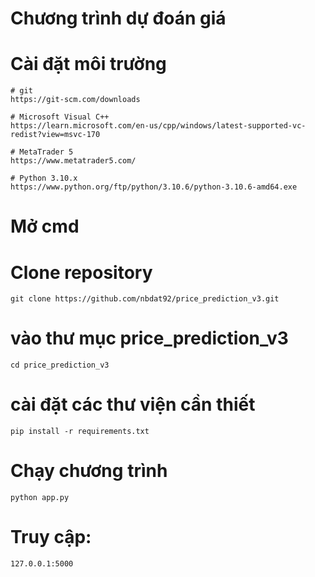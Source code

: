 # Chương trình dự đoán giá 

# Cài đặt môi trường
    # git
    https://git-scm.com/downloads

    # Microsoft Visual C++
    https://learn.microsoft.com/en-us/cpp/windows/latest-supported-vc-redist?view=msvc-170

    # MetaTrader 5
    https://www.metatrader5.com/

    # Python 3.10.x
    https://www.python.org/ftp/python/3.10.6/python-3.10.6-amd64.exe
    

# Mở cmd
# Clone repository
    git clone https://github.com/nbdat92/price_prediction_v3.git

# vào thư mục price_prediction_v3
    cd price_prediction_v3

# cài đặt các thư viện cần thiết
    pip install -r requirements.txt

# Chạy chương trình
    python app.py

# Truy cập: 
    127.0.0.1:5000
